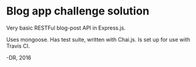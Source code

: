Blog app challenge solution
==========================

Very basic RESTFul blog-post API in Express.js.

Uses mongoose. Has test suite, written with Chai.js. Is set up for use with Travis CI.

-DR, 2016